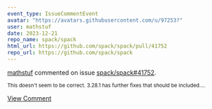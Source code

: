 ```yaml
---
event_type: IssueCommentEvent
avatar: "https://avatars.githubusercontent.com/u/97253?"
user: mathstuf
date: 2023-12-21
repo_name: spack/spack
html_url: https://github.com/spack/spack/pull/41752
repo_url: https://github.com/spack/spack
---
```


<a href='https://github.com/mathstuf' target='_blank'>mathstuf</a> commented on issue <a href='https://github.com/spack/spack/pull/41752' target='_blank'>spack/spack#41752</a>.

<small>This doesn't seem to be correct. 3.28.1 has further fixes that should be included....</small>

<a href='https://github.com/spack/spack/pull/41752' target='_blank'>View Comment</a>